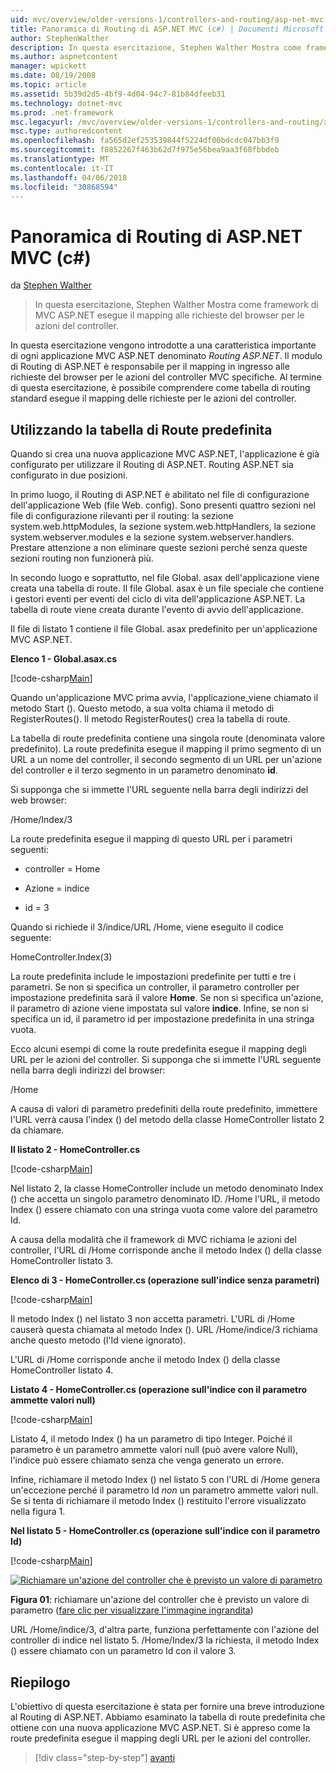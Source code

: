 ```yaml
---
uid: mvc/overview/older-versions-1/controllers-and-routing/asp-net-mvc-routing-overview-cs
title: Panoramica di Routing di ASP.NET MVC (c#) | Documenti Microsoft
author: StephenWalther
description: In questa esercitazione, Stephen Walther Mostra come framework di MVC ASP.NET esegue il mapping alle richieste del browser per le azioni del controller.
ms.author: aspnetcontent
manager: wpickett
ms.date: 08/19/2008
ms.topic: article
ms.assetid: 5b39d2d5-4bf9-4d04-94c7-81b84dfeeb31
ms.technology: dotnet-mvc
ms.prod: .net-framework
msc.legacyurl: /mvc/overview/older-versions-1/controllers-and-routing/asp-net-mvc-routing-overview-cs
msc.type: authoredcontent
ms.openlocfilehash: fa565d2ef253539844f5224df00bdcdc047bb3f9
ms.sourcegitcommit: f8852267f463b62d7f975e56bea9aa3f68fbbdeb
ms.translationtype: MT
ms.contentlocale: it-IT
ms.lasthandoff: 04/06/2018
ms.locfileid: "30868594"
---
```

<a name="aspnet-mvc-routing-overview-c"></a>Panoramica di Routing di ASP.NET MVC (c#)
====================
da [Stephen Walther](https://github.com/StephenWalther)

> In questa esercitazione, Stephen Walther Mostra come framework di MVC ASP.NET esegue il mapping alle richieste del browser per le azioni del controller.


In questa esercitazione vengono introdotte a una caratteristica importante di ogni applicazione MVC ASP.NET denominato *Routing ASP.NET*. Il modulo di Routing di ASP.NET è responsabile per il mapping in ingresso alle richieste del browser per le azioni del controller MVC specifiche. Al termine di questa esercitazione, è possibile comprendere come tabella di routing standard esegue il mapping delle richieste per le azioni del controller.

## <a name="using-the-default-route-table"></a>Utilizzando la tabella di Route predefinita

Quando si crea una nuova applicazione MVC ASP.NET, l'applicazione è già configurato per utilizzare il Routing di ASP.NET. Routing ASP.NET sia configurato in due posizioni.

In primo luogo, il Routing di ASP.NET è abilitato nel file di configurazione dell'applicazione Web (file Web. config). Sono presenti quattro sezioni nel file di configurazione rilevanti per il routing: la sezione system.web.httpModules, la sezione system.web.httpHandlers, la sezione system.webserver.modules e la sezione system.webserver.handlers. Prestare attenzione a non eliminare queste sezioni perché senza queste sezioni routing non funzionerà più.

In secondo luogo e soprattutto, nel file Global. asax dell'applicazione viene creata una tabella di route. Il file Global. asax è un file speciale che contiene i gestori eventi per eventi del ciclo di vita dell'applicazione ASP.NET. La tabella di route viene creata durante l'evento di avvio dell'applicazione.

Il file di listato 1 contiene il file Global. asax predefinito per un'applicazione MVC ASP.NET.

**Elenco 1 - Global.asax.cs**

[!code-csharp[Main](asp-net-mvc-routing-overview-cs/samples/sample1.cs)]

Quando un'applicazione MVC prima avvia, l'applicazione\_viene chiamato il metodo Start (). Questo metodo, a sua volta chiama il metodo di RegisterRoutes(). Il metodo RegisterRoutes() crea la tabella di route.

La tabella di route predefinita contiene una singola route (denominata valore predefinito). La route predefinita esegue il mapping il primo segmento di un URL a un nome del controller, il secondo segmento di un URL per un'azione del controller e il terzo segmento in un parametro denominato **id**.

Si supponga che si immette l'URL seguente nella barra degli indirizzi del web browser:

/Home/Index/3

La route predefinita esegue il mapping di questo URL per i parametri seguenti:

- controller = Home

- Azione = indice

- id = 3

Quando si richiede il 3/indice/URL /Home, viene eseguito il codice seguente:

HomeController.Index(3)

La route predefinita include le impostazioni predefinite per tutti e tre i parametri. Se non si specifica un controller, il parametro controller per impostazione predefinita sarà il valore **Home**. Se non si specifica un'azione, il parametro di azione viene impostata sul valore **indice**. Infine, se non si specifica un id, il parametro id per impostazione predefinita in una stringa vuota.

Ecco alcuni esempi di come la route predefinita esegue il mapping degli URL per le azioni del controller. Si supponga che si immette l'URL seguente nella barra degli indirizzi del browser:

/Home

A causa di valori di parametro predefiniti della route predefinito, immettere l'URL verrà causa l'index () del metodo della classe HomeController listato 2 da chiamare.

**Il listato 2 - HomeController.cs**

[!code-csharp[Main](asp-net-mvc-routing-overview-cs/samples/sample2.cs)]

Nel listato 2, la classe HomeController include un metodo denominato Index () che accetta un singolo parametro denominato ID. /Home l'URL, il metodo Index () essere chiamato con una stringa vuota come valore del parametro Id.

A causa della modalità che il framework di MVC richiama le azioni del controller, l'URL di /Home corrisponde anche il metodo Index () della classe HomeController listato 3.

**Elenco di 3 - HomeController.cs (operazione sull'indice senza parametri)**

[!code-csharp[Main](asp-net-mvc-routing-overview-cs/samples/sample3.cs)]

Il metodo Index () nel listato 3 non accetta parametri. L'URL di /Home causerà questa chiamata al metodo Index (). URL /Home/indice/3 richiama anche questo metodo (l'Id viene ignorato).

L'URL di /Home corrisponde anche il metodo Index () della classe HomeController listato 4.

**Listato 4 - HomeController.cs (operazione sull'indice con il parametro ammette valori null)**

[!code-csharp[Main](asp-net-mvc-routing-overview-cs/samples/sample4.cs)]

Listato 4, il metodo Index () ha un parametro di tipo Integer. Poiché il parametro è un parametro ammette valori null (può avere valore Null), l'indice può essere chiamato senza che venga generato un errore.

Infine, richiamare il metodo Index () nel listato 5 con l'URL di /Home genera un'eccezione perché il parametro Id *non* un parametro ammette valori null. Se si tenta di richiamare il metodo Index () restituito l'errore visualizzato nella figura 1.

**Nel listato 5 - HomeController.cs (operazione sull'indice con il parametro Id)**

[!code-csharp[Main](asp-net-mvc-routing-overview-cs/samples/sample5.cs)]


[![Richiamare un'azione del controller che è previsto un valore di parametro](asp-net-mvc-routing-overview-cs/_static/image1.jpg)](asp-net-mvc-routing-overview-cs/_static/image1.png)

**Figura 01**: richiamare un'azione del controller che è previsto un valore di parametro ([fare clic per visualizzare l'immagine ingrandita](asp-net-mvc-routing-overview-cs/_static/image2.png))


URL /Home/indice/3, d'altra parte, funziona perfettamente con l'azione del controller di indice nel listato 5. /Home/Index/3 la richiesta, il metodo Index () essere chiamato con un parametro Id con il valore 3.

## <a name="summary"></a>Riepilogo

L'obiettivo di questa esercitazione è stata per fornire una breve introduzione al Routing di ASP.NET. Abbiamo esaminato la tabella di route predefinita che ottiene con una nuova applicazione MVC ASP.NET. Si è appreso come la route predefinita esegue il mapping degli URL per le azioni del controller.

> [!div class="step-by-step"]
> [avanti](understanding-action-filters-cs.md)
